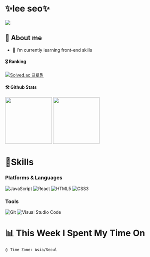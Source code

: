 # ✨lee seo✨
<!--조회수-->
<img src="https://hits.seeyoufarm.com/api/count/incr/badge.svg?url=https%3A%2F%2Fgithub.com%2Fleeseoshim&count_bg=%23DA69AC&title_bg=%23000000&icon=&icon_color=%23E7E7E7&title=hits&edge_flat=false"/>

## 💬 About me
- 🌱 I’m currently learning front-end skills

<!--백준티어-->
#### 🎖️ Ranking
[![Solved.ac 프로필](http://mazassumnida.wtf/api/v2/generate_badge?boj=leeseo)](https://www.acmicpc.net/user/leeseo)

#### 🛠️ Github Stats
<p>
  <img height="150em" src="https://github-readme-stats.vercel.app/api?username=leeseoshim&show_icons=true&theme=radical">
 <!--언어사용량-->
  <img height="150em" src="https://github-readme-stats.vercel.app/api/top-langs/?username=leeseoshim&layout=compact&theme=onedark">
</p>



# 💪Skills
### Platforms & Languages
<!--배지 만드는 법
<img src="https://img.shields.io/badge/배지 이름-#빼고넣기?style=flat-square&logo=로고이름&logoColor=색상"/>-->

<!--자바스크립트 배지-->
![JavaScript](https://img.shields.io/badge/JavaScript-F7DF1E.svg?&style=for-the-badge&logo=JavaScript&logoColor=white)
![React](https://img.shields.io/badge/React-61DAFB.svg?&style=for-the-badge&logo=React&logoColor=white)
![HTML5](https://img.shields.io/badge/HTML5-E34F26.svg?&style=for-the-badge&logo=HTML5&logoColor=white)
![CSS3](https://img.shields.io/badge/CSS3-1572B6.svg?&style=for-the-badge&logo=CSS3&logoColor=white)

### Tools
<!--비쥬얼스튜디오-->
![Git](https://img.shields.io/badge/Git-F05032.svg?&style=for-the-badge&logo=Git&logoColor=white)
![Visual Studio Code](https://img.shields.io/badge/Visual%20Studio%20Code-007ACC.svg?&style=for-the-badge&logo=Visual%20Studio%20Code&logoColor=white)
 
 
 

 # 📊 **This Week I Spent My Time On** 

```text
⌚︎ Time Zone: Asia/Seoul
```

